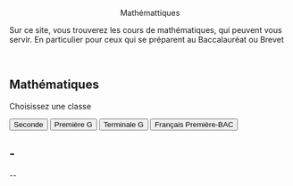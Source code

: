 <html>
 <head><title>Mathématiques</title>
    <meta charset="utf-8"/>
    <link href="style.css" rel="stylesheet" type="text/css"/>
    <meta name="viewport" content="width=device-width, initial-scale=1">
    <link rel="stylesheet" href="https://www.w3schools.com/w3css/4/w3.css">
 </head>
 <body>
 <center><p id="para2">Mathémattiques</p></center>
 <p id="para3">Sur ce site, vous trouverez les cours de mathématiques, qui peuvent vous servir. En particulier pour ceux qui se préparent au Baccalauréat ou Brevet</p>
 <br>
<div class="w3-container">
  <h2>Mathématiques </h2>
  <p>Choisissez une classe</p>
</div>

<div class="w3-bar w3-black">
  <button class="w3-bar-item w3-button" onclick="openCity('Seconde ')">Seconde</button>
  <button class="w3-bar-item w3-button" onclick="openCity('Première')">Première G</button>
  <button class="w3-bar-item w3-button" onclick="openCity('Terminale')">Terminale G</button>
  <button class="w3-bar-item w3-button" onclick="openCity('Français')">Français Première-BAC</button>
</div>

<div id="Seconde" class="w3-container city">
    <h2>-</h2>
    <p>--</p> 
</div>

<div id="Premère" class="w3-container city" style="display:none">
  <h2>-</h2>
  <p>--</p> 
</div>

<div id="Terminale" class="w3-container city" style="display:none">
 <h3>Equations différentielles</h3>
    <ul>
      <li><a href="mat/equadif.pdf" dowload=""><h2>Cours-Equations differentielles</h2></a></li>
      <li><a href="TD.pdf" dowload=""><h2>TD-Equations differentielles</h2></a></li>
      <li><a href="TD-correction.pdf" dowload=""><h2>Correction-Equations differentielles</h2></a></li>
   </ul>
  <p></p>
</div>

<div id="Français" class="w3-container city" style="display:none">
  <h3>Français- Première - BAC<h3>
    <h4>- Programme officiel- Français pour  2024-2025</h4>
    <br><a href="fr/2024-2025.pdf" dowload=""><h2>Les œuvres au programme</h2></a>
    <h4>Arthur RIMBAUD, <i>Cahier de Douai</i></h4>
    <br><a href="fr/Rimbaud-Cahier_de_Douai.pdf" dowload=""><h2>Présentation de l'œuvre-1</h2></a>
    <h4>Sujets de dissertation</h4>
    <br><a href="fr/Sujet_de_dissertation.pdf" dowload=""><h2>Dissertation</h2></a>
</div>



 
<script>
function openCity(cityName) {
  var i;
  var x = document.getElementsByClassName("city");
  for (i = 0; i < x.length; i++) {
    x[i].style.display = "none";  
  }
  document.getElementById(cityName).style.display = "block";  
}
</script>

</body>
</html>